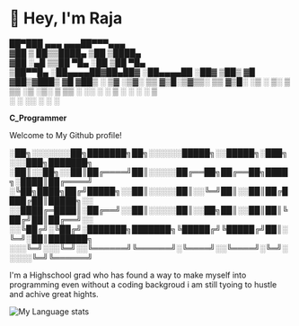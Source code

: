 # 👋 Hey, I'm Raja


  ██▀███   ▄▄▄      ▄▄▄██▀▀▀▄▄▄      
 ▓██ ▒ ██▒▒████▄      ▒██  ▒████▄    
 ▓██ ░▄█ ▒▒██  ▀█▄    ░██  ▒██  ▀█▄  
 ▒██▀▀█▄  ░██▄▄▄▄██▓██▄██▓ ░██▄▄▄▄██ 
 ░██▓ ▒██▒ ▓█   ▓██▒▓███▒   ▓█   ▓██▒
 ░ ▒▓ ░▒▓░ ▒▒   ▓▒█░▒▓▒▒░   ▒▒   ▓▒█░
  ░▒ ░ ▒░  ▒   ▒▒ ░▒ ░▒░    ▒   ▒▒ ░
  ░░   ░   ░   ▒   ░ ░ ░    ░   ▒   
   ░           ░  ░░   ░        ░  ░

**C_Programmer**


Welcome to My Github profile!                                        


░██╗░░░░░░░██╗███████╗██╗░░░░░░█████╗░░█████╗░███╗░░░███╗███████╗
░██║░░██╗░░██║██╔════╝██║░░░░░██╔══██╗██╔══██╗████╗░████║██╔════╝
░╚██╗████╗██╔╝█████╗░░██║░░░░░██║░░╚═╝██║░░██║██╔████╔██║█████╗░░
░░████╔═████║░██╔══╝░░██║░░░░░██║░░██╗██║░░██║██║╚██╔╝██║██╔══╝░░
░░╚██╔╝░╚██╔╝░███████╗███████╗╚█████╔╝╚█████╔╝██║░╚═╝░██║███████╗
░░░╚═╝░░░╚═╝░░╚══════╝╚══════╝░╚════╝░░╚════╝░╚═╝░░░░░╚═╝╚══════╝

                                              
I'm a Highschool grad who has found a way to make myself into programming even without a coding backgroud i am still tyoing to hustle
and achive great hights.

![My Language stats](https://github-readme-stats-eight-theta.vercel.app/api/top-langs/?username=KingVikraman&layout=compact&langs_count=8&hide_border=true)
<br />
<!--
**KingVikraman/KingVikraman** is a ✨ _special_ ✨ repository because its `README.md` (this file) appears on your GitHub profile.

Here are some ideas to get you started:

- 🔭 I’m currently working on ...
- 🌱 I’m currently learning ...
- 👯 I’m looking to collaborate on ...
- 🤔 I’m looking for help with ...
- 💬 Ask me about ...
- 📫 How to reach me: ...
- 😄 Pronouns: ...
- ⚡ Fun fact: ...
-->
